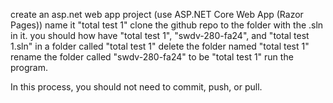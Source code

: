 create an asp.net web app project (use ASP.NET Core Web App (Razor Pages))
name it "total test 1"
clone the github repo to the folder with the .sln in it.
you should how have "total test 1", "swdv-280-fa24", and "total test 1.sln" in a folder called "total test 1"
delete the folder named "total test 1"
rename the folder called "swdv-280-fa24" to be "total test 1"
run the program.


In this process, you should not need to commit, push, or pull.
